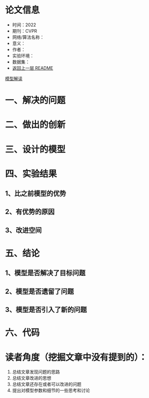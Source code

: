 # 论文信息
- 时间：2022
- 期刊：CVPR
- 网络/算法名称：
- 意义：
- 作者：
- 实验环境：
- 数据集：
- [返回上一层 README](../README.md)

[模型解读](./Deblurring%20via%20Stochastic%20Refinement.pdf)

# 一、解决的问题

# 二、做出的创新

# 三、设计的模型

# 四、实验结果

## 1、比之前模型的优势

## 2、有优势的原因

## 3、改进空间

# 五、结论

## 1、模型是否解决了目标问题

## 2、模型是否遗留了问题

## 3、模型是否引入了新的问题

# 六、代码

# 读者角度（挖掘文章中没有提到的）：
1. 总结文章发现问题的思路
2. 总结文章改进的思想
3. 总结文章还存在或者可以改进的问题
4. 提出对模型参数和细节的一些思考和讨论
